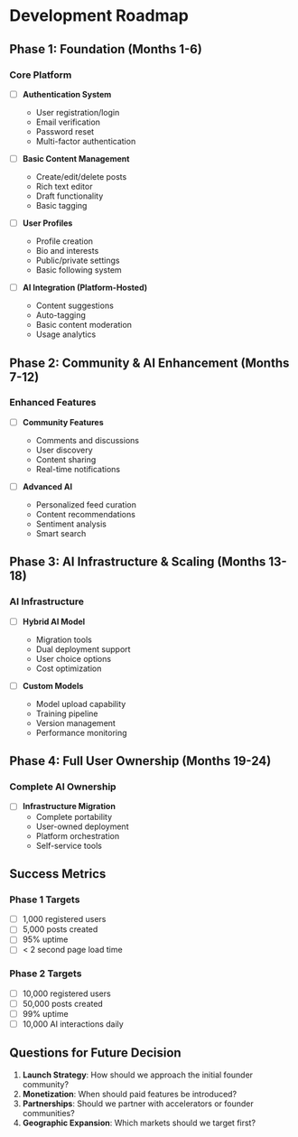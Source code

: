 # Development Roadmap

## Phase 1: Foundation (Months 1-6)

### Core Platform
- [ ] **Authentication System**
  - User registration/login
  - Email verification
  - Password reset
  - Multi-factor authentication

- [ ] **Basic Content Management**
  - Create/edit/delete posts
  - Rich text editor
  - Draft functionality
  - Basic tagging

- [ ] **User Profiles**
  - Profile creation
  - Bio and interests
  - Public/private settings
  - Basic following system

- [ ] **AI Integration (Platform-Hosted)**
  - Content suggestions
  - Auto-tagging
  - Basic content moderation
  - Usage analytics

## Phase 2: Community & AI Enhancement (Months 7-12)

### Enhanced Features
- [ ] **Community Features**
  - Comments and discussions
  - User discovery
  - Content sharing
  - Real-time notifications

- [ ] **Advanced AI**
  - Personalized feed curation
  - Content recommendations
  - Sentiment analysis
  - Smart search

## Phase 3: AI Infrastructure & Scaling (Months 13-18)

### AI Infrastructure
- [ ] **Hybrid AI Model**
  - Migration tools
  - Dual deployment support
  - User choice options
  - Cost optimization

- [ ] **Custom Models**
  - Model upload capability
  - Training pipeline
  - Version management
  - Performance monitoring

## Phase 4: Full User Ownership (Months 19-24)

### Complete AI Ownership
- [ ] **Infrastructure Migration**
  - Complete portability
  - User-owned deployment
  - Platform orchestration
  - Self-service tools

## Success Metrics

### Phase 1 Targets
- [ ] 1,000 registered users
- [ ] 5,000 posts created
- [ ] 95% uptime
- [ ] < 2 second page load time

### Phase 2 Targets
- [ ] 10,000 registered users
- [ ] 50,000 posts created
- [ ] 99% uptime
- [ ] 10,000 AI interactions daily

## Questions for Future Decision

1. **Launch Strategy**: How should we approach the initial founder community?
2. **Monetization**: When should paid features be introduced?
3. **Partnerships**: Should we partner with accelerators or founder communities?
4. **Geographic Expansion**: Which markets should we target first?
